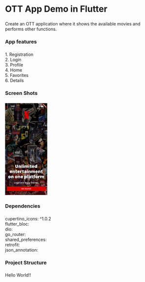 <h1 align="left">OTT App Demo in Flutter</h1>

###

<p align="left">Create an OTT application where it shows the available movies and performs other functions.</p>

###

<h3 align="left">App features</h3>

###

<p align="left">1. Registration<br>2. Login<br>3. Profile<br>4. Home<br>5. Favorites<br>6. Details</p>

###

<h3 align="left">Screen Shots</h3>

###

<div align="left">
  <img src="https://github.com/debabrataroy1/movie_flutter_demo/blob/main/screenshots/onboarding.png?raw=true" height="300" alt="onboarding"  />
</div>

###

<h3 align="left">Dependencies</h3>

###

<p align="left">cupertino_icons: ^1.0.2<br>  flutter_bloc:<br>  dio:<br>  go_router:<br>  shared_preferences:<br>  retrofit:<br>  json_annotation:</p>

###

<h3 align="left">Project Structure</h3>

###

<p align="left">Hello World!!</p>

###